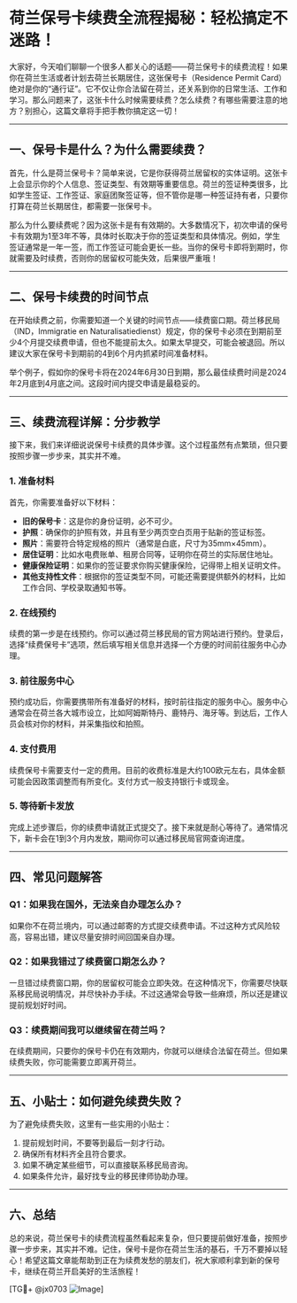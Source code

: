 # 荷兰保号卡续费全流程揭秘：轻松搞定不迷路！

大家好，今天咱们聊聊一个很多人都关心的话题——荷兰保号卡的续费流程！如果你在荷兰生活或者计划去荷兰长期居住，这张保号卡（Residence Permit Card）绝对是你的“通行证”。它不仅让你合法留在荷兰，还关系到你的日常生活、工作和学习。那么问题来了，这张卡什么时候需要续费？怎么续费？有哪些需要注意的地方？别担心，这篇文章将手把手教你搞定这一切！

---

## 一、保号卡是什么？为什么需要续费？

首先，什么是荷兰保号卡？简单来说，它是你获得荷兰居留权的实体证明。这张卡上会显示你的个人信息、签证类型、有效期等重要信息。荷兰的签证种类很多，比如学生签证、工作签证、家庭团聚签证等，但不管你是哪一种签证持有者，只要你打算在荷兰长期居住，都需要一张保号卡。

那么为什么要续费呢？因为这张卡是有有效期的。大多数情况下，初次申请的保号卡有效期为1至3年不等，具体时长取决于你的签证类型和具体情况。例如，学生签证通常是一年一签，而工作签证可能会更长一些。当你的保号卡即将到期时，你就需要及时续费，否则你的居留权可能失效，后果很严重哦！

---

## 二、保号卡续费的时间节点

在开始续费之前，你需要知道一个关键的时间节点——续费窗口期。荷兰移民局（IND，Immigratie en Naturalisatiedienst）规定，你的保号卡必须在到期前至少4个月提交续费申请，但也不能提前太久。如果太早提交，可能会被退回。所以建议大家在保号卡到期前的4到6个月内抓紧时间准备材料。

举个例子，假如你的保号卡将在2024年6月30日到期，那么最佳续费时间是2024年2月底到4月底之间。这段时间内提交申请是最稳妥的。

---

## 三、续费流程详解：分步教学

接下来，我们来详细说说保号卡续费的具体步骤。这个过程虽然有点繁琐，但只要按照步骤一步步来，其实并不难。

### 1. 准备材料

首先，你需要准备好以下材料：

- **旧的保号卡**：这是你的身份证明，必不可少。
- **护照**：确保你的护照有效，并且有至少两页空白页用于贴新的签证标签。
- **照片**：需要符合特定规格的照片（通常是白底，尺寸为35mm×45mm）。
- **居住证明**：比如水电费账单、租房合同等，证明你在荷兰的实际居住地址。
- **健康保险证明**：如果你的签证要求你购买健康保险，记得带上相关证明文件。
- **其他支持性文件**：根据你的签证类型不同，可能还需要提供额外的材料，比如工作合同、学校录取通知书等。

### 2. 在线预约

续费的第一步是在线预约。你可以通过荷兰移民局的官方网站进行预约。登录后，选择“续费保号卡”选项，然后填写相关信息并选择一个方便的时间前往服务中心办理。

### 3. 前往服务中心

预约成功后，你需要携带所有准备好的材料，按时前往指定的服务中心。服务中心通常会在荷兰各大城市设立，比如阿姆斯特丹、鹿特丹、海牙等。到达后，工作人员会核对你的材料，并采集指纹和拍照。

### 4. 支付费用

续费保号卡需要支付一定的费用。目前的收费标准是大约100欧元左右，具体金额可能会因政策调整而有所变化。支付方式一般支持银行卡或现金。

### 5. 等待新卡发放

完成上述步骤后，你的续费申请就正式提交了。接下来就是耐心等待了。通常情况下，新卡会在1到3个月内发放，期间你可以通过移民局官网查询进度。

---

## 四、常见问题解答

### Q1：如果我在国外，无法亲自办理怎么办？

如果你不在荷兰境内，可以通过邮寄的方式提交续费申请。不过这种方式风险较高，容易出错，建议尽量安排时间回国亲自办理。

### Q2：如果我错过了续费窗口期怎么办？

一旦错过续费窗口期，你的居留权可能会立即失效。在这种情况下，你需要尽快联系移民局说明情况，并尽快补办手续。不过这通常会导致一些麻烦，所以还是建议提前规划好时间。

### Q3：续费期间我可以继续留在荷兰吗？

在续费期间，只要你的保号卡仍在有效期内，你就可以继续合法留在荷兰。但如果续费失败，你可能需要立即离开荷兰。

---

## 五、小贴士：如何避免续费失败？

为了避免续费失败，这里有一些实用的小贴士：

1. 提前规划时间，不要等到最后一刻才行动。
2. 确保所有材料齐全且符合要求。
3. 如果不确定某些细节，可以直接联系移民局咨询。
4. 如果条件允许，最好找专业的移民律师协助办理。

---

## 六、总结

总的来说，荷兰保号卡的续费流程虽然看起来复杂，但只要提前做好准备，按照步骤一步步来，其实并不难。记住，保号卡是你在荷兰生活的基石，千万不要掉以轻心！希望这篇文章能帮助到正在为续费发愁的朋友们，祝大家顺利拿到新的保号卡，继续在荷兰开启美好的生活旅程！

[TG💪+ @jx0703 ![Image](https://github.com/user-attachments/assets/dbca1d08-cadb-493c-b0ec-ad6f7a83f270)]